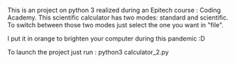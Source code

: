 This is an project on python 3 realized during an Epitech course : Coding Academy.
This scientific calculator has two modes: standard and scientific.
To switch between those two modes just select the one you want in "file".

I put it in orange to brighten your computer during this pandemic :D

To launch the project just run : python3 calculator_2.py 

